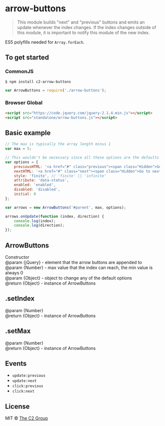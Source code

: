 arrow-buttons
=============

> This module builds "next" and "previous" buttons and emits an update whenever the index changes. If the index changes outside of this module, it is important to notify this module of the new index.

ES5 polyfills needed for `Array.forEach`.


To get started
--------------

### CommonJS

```
$ npm install c2-arrow-buttons
```

```js
var ArrowButtons = require('./arrow-buttons');
```

### Browser Global

```html
<script src="https://code.jquery.com/jquery-2.1.4.min.js"></script>
<script src="standalone/arrow-buttons.js"></script>
```


Basic example
-------------

```js
// The max is typically the array length minus 1
var max = 5;

// This wouldn't be necessary since all these options are the defaults
var options = {
    previousHTML: '<a href="#" class="previous"><span class="Hidden">Go to previous item</span></a>',
    nextHTML: '<a href="#" class="next"><span class="Hidden">Go to next item</span></a>',
    style: 'finite', // 'finite' || 'infinite'
    attribute: 'data-status',
    enabled: 'enabled',
    disabled: 'disabled',
    initial: 0
};

var arrows = new ArrowButtons('#parent', max, options);

arrows.onUpdate(function (index, direction) {
    console.log(index);
    console.log(direction);
});
```


ArrowButtons
------------
Constructor  
@param {jQuery} - element that the arrow buttons are appended to  
@param {Number} - max value that the index can reach, the min value is always 0  
@param {Object} - object to change any of the default options  
@return {Object} - instance of ArrowButtons  


.setIndex
---------
@param {Number}  
@return {Object} - instance of ArrowButtons  


.setMax
-------
@param {Number}  
@return {Object} - instance of ArrowButtons  


Events
---------
* `update:previous`
* `update:next`
* `click:previous`
* `click:next`


License
-------

MIT © [The C2 Group](https://c2experience.com)
